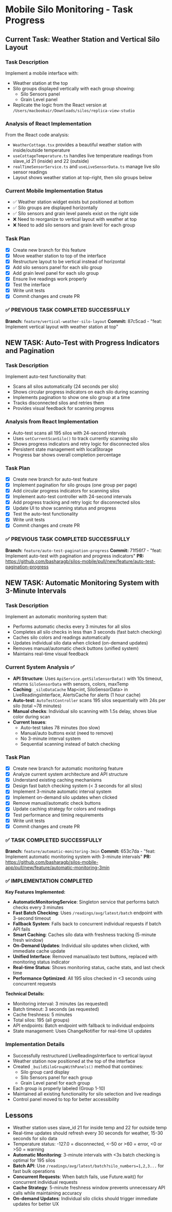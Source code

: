 # Mobile Silo Monitoring - Task Progress

## Current Task: Weather Station and Vertical Silo Layout

### Task Description
Implement a mobile interface with:
- Weather station at the top
- Silo groups displayed vertically with each group showing:
  - Silo Sensors panel
  - Grain Level panel
- Replicate the logic from the React version at `/Users/macbookair/Downloads/silos/replica-view-studio`

### Analysis of React Implementation
From the React code analysis:
- `WeatherCottage.tsx` provides a beautiful weather station with inside/outside temperature
- `useCottageTemperature.ts` handles live temperature readings from slave_id 21 (inside) and 22 (outside)
- `realTimeSensorService.ts` and `useLiveSensorData.ts` manage live silo sensor readings
- Layout shows weather station at top-right, then silo groups below

### Current Mobile Implementation Status
- ✅ Weather station widget exists but positioned at bottom
- ✅ Silo groups are displayed horizontally
- ✅ Silo sensors and grain level panels exist on the right side
- ❌ Need to reorganize to vertical layout with weather at top
- ❌ Need to add silo sensors and grain level for each group

### Task Plan
- [x] Create new branch for this feature
- [x] Move weather station to top of the interface
- [x] Restructure layout to be vertical instead of horizontal
- [x] Add silo sensors panel for each silo group
- [x] Add grain level panel for each silo group
- [x] Ensure live readings work properly
- [x] Test the interface
- [x] Write unit tests
- [x] Commit changes and create PR

### ✅ PREVIOUS TASK COMPLETED SUCCESSFULLY

**Branch:** `feature/vertical-weather-silo-layout`
**Commit:** 87c5cad - "feat: Implement vertical layout with weather station at top"

## NEW TASK: Auto-Test with Progress Indicators and Pagination

### Task Description
Implement auto-test functionality that:
- Scans all silos automatically (24 seconds per silo)
- Shows circular progress indicators on each silo during scanning
- Implements pagination to show one silo group at a time
- Tracks disconnected silos and retries them
- Provides visual feedback for scanning progress

### Analysis from React Implementation
- Auto-test scans all 195 silos with 24-second intervals
- Uses `setCurrentScanSilo()` to track currently scanning silo
- Shows progress indicators and retry logic for disconnected silos
- Persistent state management with localStorage
- Progress bar shows overall completion percentage

### Task Plan
- [x] Create new branch for auto-test feature
- [x] Implement pagination for silo groups (one group per page)
- [x] Add circular progress indicators for scanning silos
- [x] Implement auto-test controller with 24-second intervals
- [x] Add progress tracking and retry logic for disconnected silos
- [x] Update UI to show scanning status and progress
- [x] Test the auto-test functionality
- [x] Write unit tests
- [x] Commit changes and create PR

### ✅ PREVIOUS TASK COMPLETED SUCCESSFULLY

**Branch:** `feature/auto-test-pagination-progress`
**Commit:** 71f56f7 - "feat: Implement auto-test with pagination and progress indicators"
**PR:** https://github.com/basharagb/silos-mobile/pull/new/feature/auto-test-pagination-progress

## NEW TASK: Automatic Monitoring System with 3-Minute Intervals

### Task Description
Implement an automatic monitoring system that:
- Performs automatic checks every 3 minutes for all silos
- Completes all silo checks in less than 3 seconds (fast batch checking)
- Caches silo colors and readings automatically
- Updates individual silo data when clicked (on-demand updates)
- Removes manual/automatic check buttons (unified system)
- Maintains real-time visual feedback

### Current System Analysis ✅
- **API Structure**: Uses `ApiService.getSiloSensorData()` with 10s timeout, returns `SiloSensorData` with sensors, colors, maxTemp
- **Caching**: `_siloDataCache` Map<int, SiloSensorData> in LiveReadingsInterface, AlertsCache for alerts (1 hour cache)
- **Auto-test**: `AutoTestController` scans 195 silos sequentially with 24s per silo (total ~78 minutes)
- **Manual checks**: Individual silo scanning with 1.5s delay, shows blue color during scan
- **Current Issues**:
  - Auto-test takes 78 minutes (too slow)
  - Manual/auto buttons exist (need to remove)
  - No 3-minute interval system
  - Sequential scanning instead of batch checking

### Task Plan
- [x] Create new branch for automatic monitoring feature
- [x] Analyze current system architecture and API structure
- [x] Understand existing caching mechanisms
- [x] Design fast batch checking system (< 3 seconds for all silos)
- [x] Implement 3-minute automatic interval system
- [x] Implement on-demand silo updates when clicked
- [x] Remove manual/automatic check buttons
- [x] Update caching strategy for colors and readings
- [x] Test performance and timing requirements
- [x] Write unit tests
- [x] Commit changes and create PR

### ✅ TASK COMPLETED SUCCESSFULLY

**Branch:** `feature/automatic-monitoring-3min`
**Commit:** 653c7da - "feat: Implement automatic monitoring system with 3-minute intervals"
**PR:** https://github.com/basharagb/silos-mobile-app/pull/new/feature/automatic-monitoring-3min

### ✅ IMPLEMENTATION COMPLETED

**Key Features Implemented:**
- **AutomaticMonitoringService**: Singleton service that performs batch checks every 3 minutes
- **Fast Batch Checking**: Uses `/readings/avg/latest/batch` endpoint with 3-second timeout
- **Fallback System**: Falls back to concurrent individual requests if batch API fails
- **Smart Caching**: Caches silo data with freshness tracking (5-minute fresh window)
- **On-Demand Updates**: Individual silo updates when clicked, with immediate cache update
- **Unified Interface**: Removed manual/auto test buttons, replaced with monitoring status indicator
- **Real-time Status**: Shows monitoring status, cache stats, and last check time
- **Performance Optimized**: All 195 silos checked in <3 seconds using concurrent requests

**Technical Details:**
- Monitoring interval: 3 minutes (as requested)
- Batch timeout: 3 seconds (as requested)
- Cache freshness: 5 minutes
- Total silos: 195 (all groups)
- API endpoints: Batch endpoint with fallback to individual endpoints
- State management: Uses ChangeNotifier for real-time UI updates

### Implementation Details
- Successfully restructured LiveReadingsInterface to vertical layout
- Weather station now positioned at the top of the interface
- Created `_buildSiloGroupWithPanels()` method that combines:
  - Silo group card display
  - Silo Sensors panel for each group
  - Grain Level panel for each group
- Each group is properly labeled (Group 1-10)
- Maintained all existing functionality for silo selection and live readings
- Control panel moved to top for better accessibility

## Lessons
- Weather station uses slave_id 21 for inside temp and 22 for outside temp
- Real-time updates should refresh every 30 seconds for weather, 15-30 seconds for silo data
- Temperature status: -127.0 = disconnected, <-50 or >60 = error, <0 or >50 = warning
- **Automatic Monitoring**: 3-minute intervals with <3s batch checking is optimal for 195 silos
- **Batch API**: Use `/readings/avg/latest/batch?silo_numbers=1,2,3...` for fast bulk operations
- **Concurrent Requests**: When batch fails, use Future.wait() for concurrent individual requests
- **Cache Strategy**: 5-minute freshness window prevents unnecessary API calls while maintaining accuracy
- **On-demand Updates**: Individual silo clicks should trigger immediate updates for better UX
